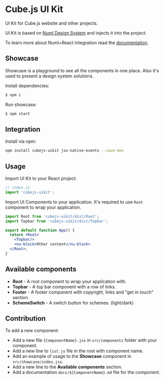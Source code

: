 # Cube.js UI Kit

UI Kit for Cube.js website and other projects.

UI Kit is based on [Numl Design System](https://github.com/tenphi/numl) and injects it into the project.

To learn more about Numl+React integration read the [documentation](https://numl.design/guide/integration/react).

## Showcase

Showcase is a playground to see all the components in one place. Also it's used to present a design system solutions.

Install dependencies:

```bash
$ npm i
```

Run showcase:

```bash
$ npm start
```

## Integration

Install via npm:

```bash
npm install cubejs-uikit jsx-native-events --save-dev
```

## Usage

Import UI Kit to your React project:

```javascript
// index.js
import 'cubejs-uikit';
```

Import UI Components to your application. It's required to use `Root` component to wrap your application.

```jsx
import Root from 'cubejs-uikit/dist/Root';
import Topbar from 'cubejs-uikit/dist/Topbar';

export default function App() {
  return <Root>
    <Topbar/>
    <nu-block>Other content</nu-block>
  </Root>;
}
```

## Available components

* **Root** - A root component to wrap your application with.
* **Topbar** - A top bar component with a row of links.
* **Footer** - A footer component with copyright, links and "get in touch" section.
* **SchemeSwitch** - A switch button for schemes. (light/dark)

## Contribution

To add a new component:

- Add a new file `{ComponentName}.jsx` in `src/components` folder with your component.
- Add a new line to `list.js` file in the root with component name.
- Add an example of usage to the **Showcase** component in `src/showcase/index.jsx`.
- Add a new line to the **Available components** section.
- Add a documentation `docs/${ComponentName}.md` file for the component. 

